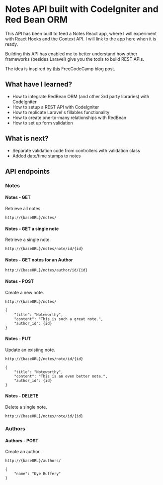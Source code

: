 # Notes API built with CodeIgniter and Red Bean ORM

This API has been built to feed a Notes React app, where I will experiment with React Hooks and the Context API. I will link to the app here when it is ready.

Building this API has enabled me to better understand how other frameworks (besides Laravel) give you the tools to build REST APIs. 

The idea is inspired by [this](https://medium.freecodecamp.org/every-time-you-build-a-to-do-list-app-a-puppy-dies-505b54637a5d#a6c7) FreeCodeCamp blog post.

## What have I learned?

* How to integrate RedBean ORM (and other 3rd party libraries) with CodeIgniter 
* How to setup a REST API with CodeIgniter
* How to replicate Laravel's fillables functionality
* How to create one-to-many relationships with RedBean
* How to set up form validation

## What is next?

* Separate validation code from controllers with validation class
* Added date/time stamps to notes

## API endpoints

### Notes

#### Notes - GET

Retrieve all notes.

```
http://{baseURL}/notes/
```

#### Notes - GET a single note

Retrieve a single note.

```
http://{baseURL}/notes/note/id/{id}
```

#### Notes - GET notes for an Author
```
http://{baseURL}/notes/author/id/{id}
```

#### Notes - POST

Create a new note.

```
http://{baseURL}/notes/
```

```
{
	"title": "Noteworthy",
	"content": "This is such a great note.",
	"author_id": {id}
}
```

#### Notes - PUT 

Update an existing note.

```
http://{baseURL}/notes/note/id/{id}
```

```
{
	"title": "Noteworthy",
	"content": "This is an even better note.",
	"author_id": {id}
}
```

#### Notes - DELETE

Delete a single note.

```
http://{baseURL}/notes/note/id/{id}
```

### Authors

#### Authors - POST

Create an author.

```
http://{baseURL}/authors/
```

```
{
	"name": "Kye Buffery"
}
```